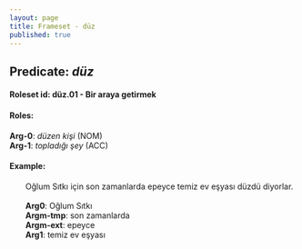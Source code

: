 ```yaml
---
layout: page
title: Frameset - düz
published: true
---
```

<h2>Predicate: <i>düz</i></h2>
<h4>Roleset id: düz.01 - Bir araya getirmek<br>
<h4>Roles:</h4>
<b>Arg-0</b>: <i>düzen kişi</i>  (NOM) <br>
<b>Arg-1</b>: <i>topladığı şey</i>  (ACC) <br>
<h4>Example:</h4>
&emsp;&emsp;Oğlum Sıtkı için son zamanlarda epeyce temiz ev eşyası düzdü diyorlar.<br><br>
&emsp;&emsp;<b>Arg0</b>:  Oğlum Sıtkı<br>
&emsp;&emsp;<b>Argm-tmp</b>:  son zamanlarda<br>
&emsp;&emsp;<b>Argm-ext</b>:  epeyce<br>
&emsp;&emsp;<b>Arg1</b>:  temiz ev eşyası<br>

